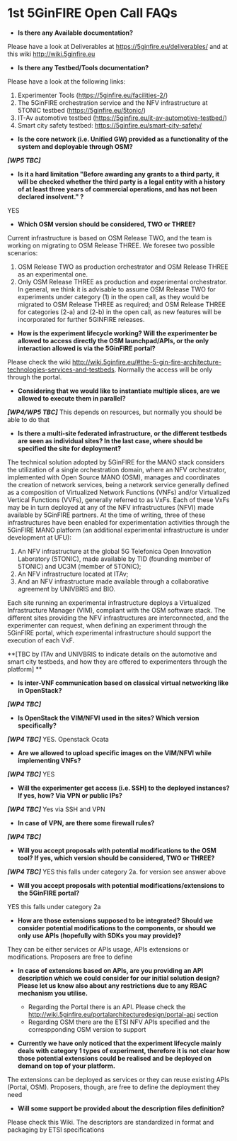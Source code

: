 <!-- TITLE: 1st 5GinFIRE Open Call FAQs -->
<!-- SUBTITLE: FAQs -->

# 1st 5GinFIRE Open Call FAQs

* **Is there any Available documentation?**

Please have a look at Deliverables at https://5ginfire.eu/deliverables/ and at this wiki http://wiki.5ginfire.eu

* **Is there any Testbed/Tools documentation?**

Please have a look at the following links:
1. Experimenter Tools (https://5ginfire.eu/facilities-2/)
2. The 5GinFIRE orchestration service and the NFV infrastructure at 5TONIC testbed (https://5ginfire.eu/5tonic/)
3. IT-Av automotive testbed (https://5ginfire.eu/it-av-automotive-testbed/)
4. Smart city safety testbed: https://5ginfire.eu/smart-city-safety/
 

* **Is the core network (i.e. Unified GW) provided as a functionality of the system and deployable through OSM?**

***[WP5 TBC]***

* **Is it a hard limitation "Before  awarding any grants to a third party, it will  be  checked whether the  third party is a legal entity with a history of at least three years of commercial operations, and has not been declared insolvent." ?**

YES

* **Which OSM version should be considered, TWO or THREE?**

Current infrastructure is based on OSM Release TWO, and the team is working on migrating to OSM Release THREE. We foresee two possible scenarios:
1. OSM Release TWO as production orchestrator and OSM Release THREE as an experimental one.
1. Only OSM Release THREE as production and experimental orchestrator.
In general, we think it is advisable to assume OSM Release TWO for experiments under category (1) in the open call, as they would be migrated to OSM Release THREE as required; and OSM Release THREE for categories (2-a) and (2-b) in the open call, as new features will be incorporated for further 5GINFIRE releases.


* **How is the experiment lifecycle working? Will the experimenter be allowed to access directly the OSM launchpad/APIs, or the only interaction allowed is via the 5GinFIRE portal?**

Please check the wiki http://wiki.5ginfire.eu/#the-5-gin-fire-architecture-technologies-services-and-testbeds. Normally the access will be only through the portal.

* **Considering that we would like to instantiate multiple slices, are we allowed to execute them in parallel?**

***[WP4/WP5 TBC]*** This depends on resources, but normally you should be able to do that

* **Is there a multi-site federated infrastructure, or the different testbeds are seen as individual sites? In the last case, where should be specified the site for deployment?**

The technical solution adopted by 5GinFIRE for the MANO stack considers the utilization of a single orchestration domain, where an NFV orchestrator, implemented with Open Source MANO (OSM), manages and coordinates the creation of network services, being a network service generally defined as a composition of Virtualized Network Functions (VNFs) and/or Virtualized Vertical Functions (VVFs), generally referred to as VxFs. Each of these VxFs may be in turn deployed at any of the NFV infrastructures (NFVI) made available by 5GinFIRE partners. At the time of writing, three of these infrastructures have been enabled for experimentation activities through the 5GinFIRE MANO platform (an additional experimental infrastructure is under development at UFU): 

1) An NFV infrastructure at the global 5G Telefonica Open Innovation Laboratory (5TONIC), made available by TID (founding member of 5TONIC) and UC3M (member of 5TONIC); 
2) An NFV infrastructure located at ITAv;
3) And an NFV infrastructure made available through a collaborative agreement by UNIVBRIS and BIO.

Each site running an experimental infrastructure deploys a Virtualized Infrastructure Manager (VIM), compliant with the OSM software stack. The different sites providing the NFV infrastructures are interconnected, and the experimenter can request, when defining an experiment through the 5GinFIRE portal, which experimental infrastructure should support the execution of each VxF. 

**[TBC by ITAv and UNIVBRIS to indicate details on the automotive and smart city testbeds, and how they are offered to experimenters through the platform] **


* **Is inter-VNF communication based on classical virtual networking like in OpenStack?**

***[WP4 TBC]***

* **Is OpenStack the VIM/NFVI used in the sites? Which version specifically?**

***[WP4 TBC]*** YES. Openstack Ocata 

* **Are we allowed to upload specific images on the VIM/NFVI while implementing VNFs?**

***[WP4 TBC]*** YES

* **Will the experimenter get access (i.e. SSH) to the deployed instances? If yes, how? Via VPN or public IPs?** 

***[WP4 TBC]***  Yes via SSH and VPN

* **In case of VPN, are there some firewall rules?**

***[WP4 TBC]***

* **Will you accept proposals with potential modifications to the OSM tool? If yes, which version should be considered, TWO or THREE?**

***[WP4 TBC]*** YES this falls under category 2a. for version see answer above

* **Will you accept proposals with potential modifications/extensions to the 5GinFIRE portal?**

YES this falls under category 2a

* **How are those extensions supposed to be integrated? Should we consider potential modifications to the components, or should we only use APIs (hopefully with SDKs you may provide)?** 

They can be either services or APIs usage, APIs extensions or modifications. Proposers are free to define

* **In case of extensions based on APIs, are you providing an API description which we could consider for our initial solution design? Please let us know also about any restrictions due to any RBAC mechanism you utilise.** 

    * Regarding the Portal there is an API. Please check the http://wiki.5ginfire.eu/portalarchitecturedesign/portal-api section
    * Regarding OSM there are the ETSI NFV APIs specified and the correspponding OSM version to support


* **Currently we have only noticed that the experiment lifecycle mainly deals with category 1 types of experiment, therefore it is not clear how those potential extensions could be realised and be deployed on demand on top of your platform.**

The extensions can be deployed as services or they can reuse existing APIs (Portal, OSM). Proposers, though, are free to define the deployment they need

* **Will some support be provided about the description files definition?**

Please check this Wiki. The descriptors are standardized in format and packaging by ETSI specifications





